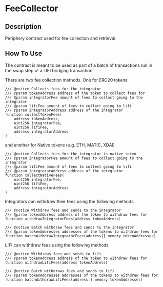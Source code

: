 # FeeCollector

## Description

Periphery contract used for fee collection and retrieval.

## How To Use

The contract is meant to be used as part of a batch of transactions run in the swap step of a LIFI
bridging transaction.

There are two fee collection methods.
One for ERC20 tokens

```solidity
/// @notice Collects fees for the integrator
/// @param tokenAddress address of the token to collect fees for
/// @param integratorFee amount of fees to collect going to the integrator
/// @param lifiFee amount of fees to collect going to lifi
/// @param integratorAddress address of the integrator
function collectTokenFees(
    address tokenAddress,
    uint256 integratorFee,
    uint256 lifiFee,
    address integratorAddress
)
```

and another for Native tokens (e.g. ETH, MATIC, XDAI)

```solidity
/// @notice Collects fees for the integrator in native token
/// @param integratorFee amount of fees to collect going to the integrator
/// @param lifiFee amount of fees to collect going to lifi
/// @param integratorAddress address of the integrator
function collectNativeFees(
    uint256 integratorFee,
    uint256 lifiFee,
    address integratorAddress
)
```

Integrators can withdraw their fees using the following methods

```solidity
/// @notice Withdraw fees and sends to the integrator
/// @param tokenAddress address of the token to withdraw fees for
function withdrawIntegratorFees(address tokenAddress)

/// @notice Batch withdraw fees and sends to the integrator
/// @param tokenAddresses addresses of the tokens to withdraw fees for
function batchWithdrawIntegratorFees(address[] memory tokenAddresses)
```

LIFI can withdraw fees using the following methods

```solidity
/// @notice Withdraws fees and sends to lifi
/// @param tokenAddress address of the token to withdraw fees for
function withdrawLifiFees(address tokenAddress)

/// @notice Batch withdraws fees and sends to lifi
/// @param tokenAddresses addresses of the tokens to withdraw fees for
function batchWithdrawLifiFees(address[] memory tokenAddresses)
```
